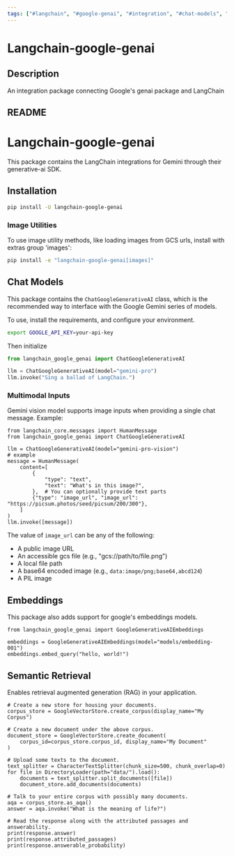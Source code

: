 ```yaml
---
tags: ["#langchain", "#google-genai", "#integration", "#chat-models", "#embeddings", "|", "#gemini-models", "#semantic-retrieval", "#multimodal-inputs"]
---
```


# Langchain-google-genai

## Description

An integration package connecting Google's genai package and LangChain

## README

# Langchain-google-genai

This package contains the LangChain integrations for Gemini through their generative-ai SDK.

## Installation

```bash
pip install -U langchain-google-genai
```

### Image Utilities

To use image utility methods, like loading images from GCS urls, install with extras group 'images':

```bash
pip install -e "langchain-google-genai[images]"
```

## Chat Models

This package contains the `ChatGoogleGenerativeAI` class, which is the recommended way to interface with the Google Gemini series of models.

To use, install the requirements, and configure your environment.

```bash
export GOOGLE_API_KEY=your-api-key
```

Then initialize

```python
from langchain_google_genai import ChatGoogleGenerativeAI

llm = ChatGoogleGenerativeAI(model="gemini-pro")
llm.invoke("Sing a ballad of LangChain.")
```

### Multimodal Inputs

Gemini vision model supports image inputs when providing a single chat message. Example:

```
from langchain_core.messages import HumanMessage
from langchain_google_genai import ChatGoogleGenerativeAI

llm = ChatGoogleGenerativeAI(model="gemini-pro-vision")
# example
message = HumanMessage(
    content=[
        {
            "type": "text",
            "text": "What's in this image?",
        },  # You can optionally provide text parts
        {"type": "image_url", "image_url": "https://picsum.photos/seed/picsum/200/300"},
    ]
)
llm.invoke([message])
```

The value of `image_url` can be any of the following:

- A public image URL
- An accessible gcs file (e.g., "gcs://path/to/file.png")
- A local file path
- A base64 encoded image (e.g., `data:image/png;base64,abcd124`)
- A PIL image

## Embeddings

This package also adds support for google's embeddings models.

```
from langchain_google_genai import GoogleGenerativeAIEmbeddings

embeddings = GoogleGenerativeAIEmbeddings(model="models/embedding-001")
embeddings.embed_query("hello, world!")
```

## Semantic Retrieval

Enables retrieval augmented generation (RAG) in your application.

```
# Create a new store for housing your documents.
corpus_store = GoogleVectorStore.create_corpus(display_name="My Corpus")

# Create a new document under the above corpus.
document_store = GoogleVectorStore.create_document(
    corpus_id=corpus_store.corpus_id, display_name="My Document"
)

# Upload some texts to the document.
text_splitter = CharacterTextSplitter(chunk_size=500, chunk_overlap=0)
for file in DirectoryLoader(path="data/").load():
    documents = text_splitter.split_documents([file])
    document_store.add_documents(documents)

# Talk to your entire corpus with possibly many documents. 
aqa = corpus_store.as_aqa()
answer = aqa.invoke("What is the meaning of life?")

# Read the response along with the attributed passages and answerability.
print(response.answer)
print(response.attributed_passages)
print(response.answerable_probability)
```
